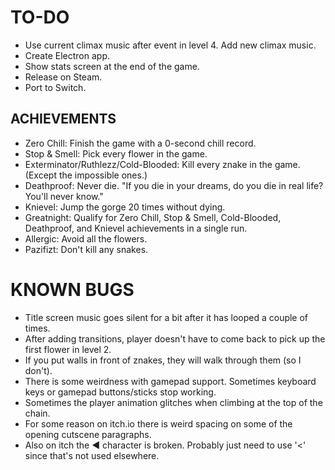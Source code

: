 # TO-DO
* Use current climax music after event in level 4. Add new climax music.
* Create Electron app.
* Show stats screen at the end of the game.
* Release on Steam.
* Port to Switch.

## ACHIEVEMENTS
* Zero Chill: Finish the game with a 0-second chill record.
* Stop & Smell: Pick every flower in the game.
* Exterminator/Ruthlezz/Cold-Blooded: Kill every znake in the game. (Except the impossible ones.)
* Deathproof: Never die. "If you die in your dreams, do you die in real life? You'll never know."
* Knievel: Jump the gorge 20 times without dying.
* Greatnight: Qualify for Zero Chill, Stop & Smell, Cold-Blooded, Deathproof, and Knievel achievements in a single run.
* Allergic: Avoid all the flowers.
* Pazifizt: Don't kill any snakes.

# KNOWN BUGS
* Title screen music goes silent for a bit after it has looped a couple of times.
* After adding transitions, player doesn't have to come back to pick up the first flower in level 2.
* If you put walls in front of znakes, they will walk through them (so I don't).
* There is some weirdness with gamepad support. Sometimes keyboard keys or gamepad buttons/sticks stop working.
* Sometimes the player animation glitches when climbing at the top of the chain.
* For some reason on itch.io there is weird spacing on some of the opening cutscene paragraphs.
* Also on itch the ◀ character is broken. Probably just need to use '<' since that's not used elsewhere.
